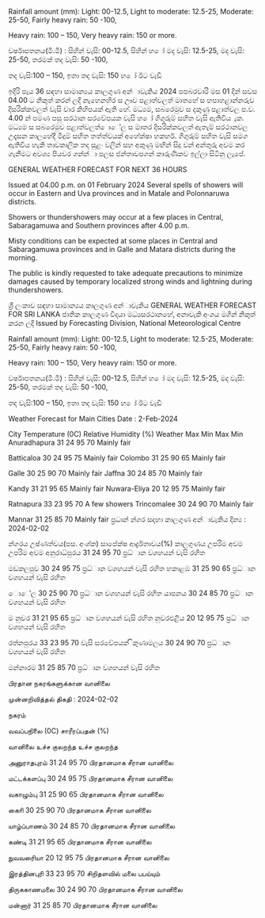 Rainfall amount (mm): Light: 00-12.5, Light to moderate: 12.5-25, Moderate: 25-50, Fairly heavy rain: 50 -100,

Heavy rain: 100 – 150, Very heavy rain: 150 or more.

වර්ෂාපතනය(මි.මී) : සිහින් වැසි: 00-12.5, සිහින් හ ෝ මද වැසි: 12.5-25, මද වැසි: 25-50, තරමක් තද වැසි: 50 -100,

තද වැසි:100 – 150, ඉතා තද වැසි: 150 හ ෝ ඊට වැඩි

ඉදිරි පැය 36 සඳහා සාමාන්‍යය කාලගුණ අන්‍ාවැකිය 2024 පපබරවාරි මස 01 දින්‍ සවස 04.00 ට නිකුත් කරන්‍ ලදි නැහෙනහිර ස ඌව පළාත්වලත් මාතහේ ස හපාහළාන්නරුව දිසරික්කවලත් වැසි වාර කිහිපයක් ඇති හේ. මධ්‍යම, සබරෙමුව ස දකුණු පළාත්වල ප.ව. 4.00 න් පමණ පසු සරථාන සරවේපයක වැසි හ ෝ ගිගුරුම් සහිත වැසි ඇතිවිය ැක. මධ්‍යම ස සබරෙමුව පළාත්වලත් ොේල ස මාතර දිසරික්කවලත් ඇතැම් සරථානවල උදෑසන කාලහේදී මීදුම් සහිත තත්ත්වයක් අහේක්ෂා හකහර්. ගිගුරුම් සහිත වැසි සමග ඇතිවිය හැකි තාවකාලික තද සුළං වලින් සහ අකුණු මඟින් සිදු වන්‍ අන්‍තුරු අවම කර ගැනීමට අවශ්‍ය පියවර ගන්න්‍ා පලස ජන්‍තාවපගන් කාරුණිකව ඉල්ලා සිටිනු ලැපේ.

GENERAL WEATHER FORECAST FOR NEXT 36 HOURS

Issued at 04.00 p.m. on 01 February 2024 Several spells of showers will occur in Eastern and Uva provinces and in Matale and Polonnaruwa districts.

Showers or thundershowers may occur at a few places in Central, Sabaragamuwa and Southern provinces after 4.00 p.m.

Misty conditions can be expected at some places in Central and Sabaragamuwa provinces and in Galle and Matara districts during the morning.

The public is kindly requested to take adequate precautions to minimize damages caused by temporary localized strong winds and lightning during thundershowers.

ශ්‍රී ලංකාව සඳහා සාමාන්‍යය කාලගුණ අන්‍ාවැකිය GENERAL WEATHER FORECAST FOR SRI LANKA ජාතික කාලගුණ විදයා මධ්‍යසරථානහේ, අනාවැකි අංශය මගින් නිකුත් කරන ලදි Issued by Forecasting Division, National Meteorological Centre

Rainfall amount (mm): Light: 00-12.5, Light to moderate: 12.5-25, Moderate: 25-50, Fairly heavy rain: 50 -100,

Heavy rain: 100 – 150, Very heavy rain: 150 or more.

වර්ෂාපතනය(මි.මී) : සිහින් වැසි: 00-12.5, සිහින් හ ෝ මද වැසි: 12.5-25, මද වැසි: 25-50, තරමක් තද වැසි: 50 -100,

තද වැසි:100 – 150, ඉතා තද වැසි: 150 හ ෝ ඊට වැඩි

Weather Forecast for Main Cities Date : 2-Feb-2024

City Temperature (0C) Relative Humidity (%) Weather Max Min Max Min Anuradhapura 31 24 95 70 Mainly fair

Batticaloa 30 24 95 75 Mainly fair Colombo 31 25 90 65 Mainly fair

Galle 30 25 90 70 Mainly fair Jaffna 30 24 85 70 Mainly fair

Kandy 31 21 95 65 Mainly fair Nuwara-Eliya 20 12 95 75 Mainly fair

Ratnapura 33 23 95 70 A few showers Trincomalee 30 24 90 70 Mainly fair

Mannar 31 25 85 70 Mainly fair ප්‍රධාන්‍ න්‍ගර සදහා කාලගුණ අන්‍ාවැකිය දින්‍ය : 2024-02-02

න්‍ගරය උෂ්ණත්වය(පස. අංශ්‍ක) සාපේක්ෂ ආර්ද්‍රතාවය(%) කාලගුණය උපරිම අවම උපරිම අවම අනුරාධ්‍පුරය 31 24 95 70 ප්‍රධ්‍ාන වශහයන් වැසි රහිත

මඩකලපුව 30 24 95 75 ප්‍රධ්‍ාන වශහයන් වැසි රහිත හකාළඹ 31 25 90 65 ප්‍රධ්‍ාන වශහයන් වැසි රහිත

ොේල 30 25 90 70 ප්‍රධ්‍ාන වශහයන් වැසි රහිත යාපනය 30 24 85 70 ප්‍රධ්‍ාන වශහයන් වැසි රහිත

ම නුවර 31 21 95 65 ප්‍රධ්‍ාන වශහයන් වැසි රහිත නුවරඑළිය 20 12 95 75 ප්‍රධ්‍ාන වශහයන් වැසි රහිත

රත්නපුරය 33 23 95 70 වැසි සරවේපයක් ිකුණාමලය 30 24 90 70 ප්‍රධ්‍ාන වශහයන් වැසි රහිත

මන්නාරම 31 25 85 70 ප්‍රධ්‍ාන වශහයන් වැසි රහිත

பிரதான நகரங்களுக்கான வானிலை

முன்னறிவித்தல் திகதி : 2024-02-02

நகரம்

வவப்பநிலை (0C) சாரீரப்பதன் (%)

வானிலை உச்ச குலறந்த உச்ச குலறந்த

அனுராதபுரம் 31 24 95 70 பிரதானமாக சீரான வானிலை

மட்டக்களப்பு 30 24 95 75 பிரதானமாக சீரான வானிலை

வகாழும்பு 31 25 90 65 பிரதானமாக சீரான வானிலை

காைி 30 25 90 70 பிரதானமாக சீரான வானிலை

யாழ்ப்பாணம் 30 24 85 70 பிரதானமாக சீரான வானிலை

கண்டி 31 21 95 65 பிரதானமாக சீரான வானிலை

நுவவரைியா 20 12 95 75 பிரதானமாக சீரான வானிலை

இரத்தினபுரி 33 23 95 70 சிறிதளவில் மலை பபய்யும்

திருககாணமலை 30 24 90 70 பிரதானமாக சீரான வானிலை

மன்னார் 31 25 85 70 பிரதானமாக சீரான வானிலை